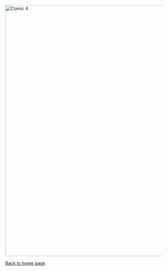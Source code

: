 <img src="https://nicolascuello.github.io/Stellar-MADE/images/comics_EN/comics_en004.jpeg" alt="Comic 4" width="800"/>

[Back to home page](https://nicolascuello.github.io/Stellar-MADE/)